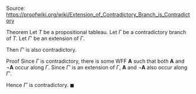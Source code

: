 # 

Source: https://proofwiki.org/wiki/Extension_of_Contradictory_Branch_is_Contradictory

Theorem
Let $T$ be a propositional tableau.
Let $\Gamma$ be a contradictory branch of $T$.
Let $\Gamma'$ be an extension of $\Gamma$.

Then $\Gamma'$ is also contradictory.


Proof
Since $\Gamma$ is contradictory, there is some WFF $\mathbf A$ such that both $\mathbf A$ and $\neg \mathbf A$ occur along $\Gamma$.
Since $\Gamma'$ is an extension of $\Gamma$, $\mathbf A$ and $\neg \mathbf A$ also occur along $\Gamma'$.

Hence $\Gamma'$ is contradictory.
$\blacksquare$





